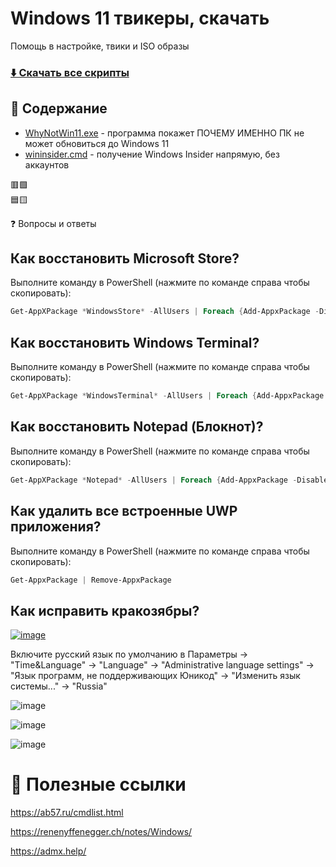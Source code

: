 # Windows 11 твикеры, скачать
Помощь в настройке, твики и ISO образы
### [⬇️ Скачать все скрипты](https://github.com/windows11help/windows11/archive/refs/heads/main.zip)
## 📒 Содержание
- [WhyNotWin11.exe](https://github.com/rcmaehl/WhyNotWin11/releases) - программа покажет ПОЧЕМУ ИМЕННО ПК не может обновиться до Windows 11
- [wininsider.cmd](https://windows11.now.sh/wininsider.cmd) - получение Windows Insider напрямую, без аккаунтов 

🟥🟩
<br>
🟦🟨

❓ Вопросы и ответы
## Как восстановить Microsoft Store?
Выполните команду в PowerShell (нажмите по команде справа чтобы скопировать):
```powershell
Get-AppXPackage *WindowsStore* -AllUsers | Foreach {Add-AppxPackage -DisableDevelopmentMode -Register “$($_.InstallLocation)\AppXManifest.xml”}
```
## Как восстановить Windows Terminal?
Выполните команду в PowerShell (нажмите по команде справа чтобы скопировать):
```powershell
Get-AppXPackage *WindowsTerminal* -AllUsers | Foreach {Add-AppxPackage -DisableDevelopmentMode -Register “$($_.InstallLocation)\AppXManifest.xml”}
```
## Как восстановить Notepad (Блокнот)?
Выполните команду в PowerShell (нажмите по команде справа чтобы скопировать):
```powershell
Get-AppXPackage *Notepad* -AllUsers | Foreach {Add-AppxPackage -DisableDevelopmentMode -Register “$($_.InstallLocation)\AppXManifest.xml”}
```
## Как удалить все встроенные UWP приложения?
Выполните команду в PowerShell (нажмите по команде справа чтобы скопировать):
```powershell
Get-AppxPackage | Remove-AppxPackage
 ```

## Как исправить кракозябры?
<a href="https://user-images.githubusercontent.com/86190960/122917450-b57e2480-d366-11eb-9e2b-96925e556b59.png"><img src="https://i.ibb.co/DWHgjcw/image.png" alt="image" border="0"></a>

Включите русский язык по умолчанию в Параметры -> "Time&Language" -> "Language" -> "Administrative language settings" -> "Язык программ, не поддерживающих Юникод" -> "Изменить язык системы..." -> "Russia"

![image](https://user-images.githubusercontent.com/86190960/122917560-d5ade380-d366-11eb-80fd-be4a6f7c57f3.png)

![image](https://user-images.githubusercontent.com/86190960/122917570-d8103d80-d366-11eb-9164-a6fbbf415a90.png)

![image](https://user-images.githubusercontent.com/86190960/122917584-db0b2e00-d366-11eb-8793-96259bac5965.png)

# 🔗 Полезные ссылки
https://ab57.ru/cmdlist.html

https://renenyffenegger.ch/notes/Windows/

https://admx.help/
